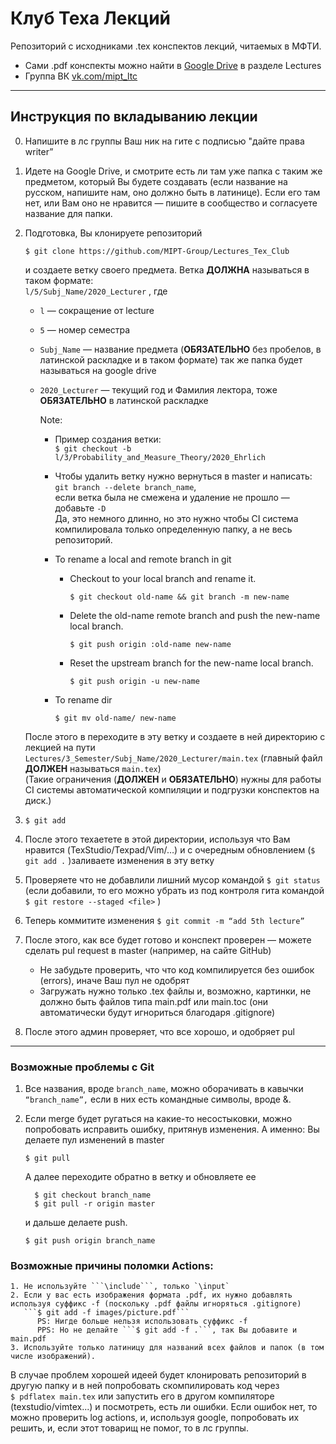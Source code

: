 # Клуб Теха Лекций

Репозиторий с исходниками .tex конспектов лекций, читаемых в МФТИ.  

- Сами .pdf конспекты можно найти в [Google Drive](https://drive.google.com/drive/folders/1CQQHfA5_bgEhP6T0iH9Xp6xDz7D5lbIU?usp=sharing) в разделе Lectures  
- Группа ВК [vk.com/mipt_ltc](https://vk.com/mipt_ltc)

---

## Инструкция по вкладыванию лекции 

0. Напишите в лс группы Ваш ник на гите с подписью "дайте права writer”

1. Идете на Google Drive, и смотрите есть ли там уже папка с таким же предметом, который Вы будете создавать (если название на русском, напишите нам, оно должно быть в латинице). Если его там нет, или Вам оно не нравится — пишите в сообщество и согласуете название для папки.

2. Подготовка, Вы клонируете репозиторий 

   ```$ git clone https://github.com/MIPT-Group/Lectures_Tex_Club```  

   и создаете ветку своего предмета. Ветка **ДОЛЖНА** называться в таком формате:   
   ```l/5/Subj_Name/2020_Lecturer``` , где  

   - `l` — сокращение от lecture  

   - `5` — номер семестра   

   - `Subj_Name` — название предмета (**ОБЯЗАТЕЛЬНО** без пробелов, в латинской раскладке и в таком формате) так же папка будет называться на google drive   

   - `2020_Lecturer` — текущий год и Фамилия лектора, тоже **ОБЯЗАТЕЛЬНО** в латинской раскладке  

     Note:  

     - Пример создания ветки:  
       ```$ git checkout -b l/3/Probability_and_Measure_Theory/2020_Ehrlich```  

     - Чтобы удалить ветку нужно вернуться в master и написать:   
       ```git branch --delete branch_name```,   
       если ветка была не смежена и удаление не прошло — добавьте ```-D```  
       Да, это немного длинно, но это нужно чтобы CI система компилировала только определенную папку, а не весь репозиторий.  

     - To rename a local and remote branch in git

       - Checkout to your local branch and rename it.
       
         ```$ git checkout old-name && git branch -m new-name``` 

       - Delete the old-name remote branch and push the new-name local branch.
       
         ```$ git push origin :old-name new-name``` 
         
       - Reset the upstream branch for the new-name local branch.
       
         ```$ git push origin -u new-name``` 

     - To rename dir
     
       `$ git mv old-name/ new-name`

   После этого в переходите в эту ветку и создаете в ней директорию с лекцией на пути `Lectures/3_Semester/Subj_Name/2020_Lecturer/main.tex` (главный файл **ДОЛЖЕН** называться `main.tex`)   
   (Такие ограничения  (**ДОЛЖЕН** и **ОБЯЗАТЕЛЬНО**) нужны для работы  CI системы автоматической компиляции и подгрузки конспектов на диск.)

3. ```$ git add```  

4. После этого техаетете в этой  директории, используя что Вам нравится (TexStudio/Texpad/Vim/…) и с очередным обновлением (```$ git add .``` )заливаете изменения в эту ветку  

5. Проверяете что не добавлили лишний мусор командой ```$ git status``` (если добавили, то его можно убрать из под контроля гита командой ```$ git restore --staged <file>``` )

6. Теперь коммитите изменения  ```$ git commit -m “add 5th lecture”```  

7. После этого, как все будет готово и конспект проверен –– можете сделать pul request в master (например, на сайте GitHub)    

   - Не забудьте проверить, что что код компилируется без ошибок (errors), иначе Ваш пул не одобрят          
   - Загружать нужно только .tex файлы и, возможно, картинки, не должно быть файлов типа main.pdf или main.toc (они автоматически будут игнориться благодаря .gitignore) 

 8. После этого админ проверяет, что все хорошо, и одобряет pul  

---

### Возможные проблемы с Git

1. Все названия, вроде `branch_name`,  можно оборачивать в  кавычки `“branch_name”,` если в них есть командные символы, вроде &.

2. Если merge будет ругаться на какие-то несостыковки, можно попробовать исправить ошибку, притянув изменения. А именно: Вы делаете пул изменений в master 

      ```$ git pull``` 
      
      А далее переходите обратно в ветку и обновляете ее   

      ```
        $ git checkout branch_name
        $ git pull -r origin master
      ```

      и дальше делаете push. 
      
      ```$ git push origin branch_name```


 ### Возможные причины поломки Actions:

    1. Не используйте ```\include```, только `\input`  
    2. Если у вас есть изображения формата .pdf, их нужно добавлять используя суффикс -f (поскольку .pdf файлы игноряться .gitignore)   
       ```$ git add -f images/picture.pdf```   
          PS: Нигде больше нельзя использовать cуффикс -f  
          PPS: Но не делайте ```$ git add -f .```, так Вы добавите и main.pdf  
    3. Используйте только латиницу для названий всех файлов и папок (в том числе изображений).

В случае проблем хорошей идеей будет клонировать репозиторий в другую папку и в ней попробовать скомпилировать код через  
```$ pdflatex main.tex``` 
или запустить его в другом компиляторе (texstudio/vimtex...) и посмотреть, есть ли ошибки. Если ошибок нет, то можно проверить log actions, и, используя google, попробовать их решить, и, если этот товарищ не помог, то в лс группы.  
